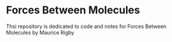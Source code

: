 # Forces Between Molecules

Thsi repository is dedicated to code and notes for Forces Between Molecules by Maurice Rigby
